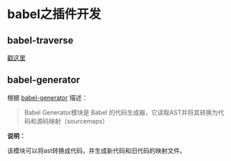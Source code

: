 # babel之插件开发

## babel-traverse

[戳这里](https://github.com/gouwen666/Blog/blob/master/articles/%E5%89%8D%E7%AB%AF%E5%B7%A5%E7%A8%8B/babel%E4%B9%8Bbabel-traverse.md)

## babel-generator

根据 [babel-generator](https://github.com/jamiebuilds/babel-handbook/blob/master/translations/zh-Hans/plugin-handbook.md#babel-generator) 描述：

> Babel Generator模块是 Babel 的代码生成器，它读取AST并将其转换为代码和源码映射（sourcemaps）

**说明：**

该模块可以将ast转换成代码，并生成新代码和旧代码的映射文件。



